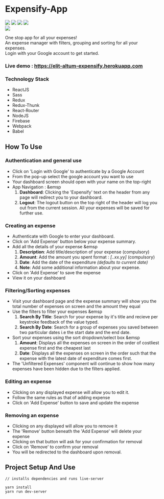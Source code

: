 <h1>Expensify-App</h1>
<img src="https://img.shields.io/badge/framework-React-blue?style=flat&logo=react" />
<img src="https://img.shields.io/badge/package--manager-yarn-blueviolet?style=flat&logo=yarn" />
<img src="https://img.shields.io/badge/backend-nodeJS-bluegreen?style=flat" />
<img src="https://img.shields.io/badge/module--bundler-Webpack-lightblue?style=flat&logo=webpack" />
<br>
<img src="https://img.shields.io/badge/made--by-elit--altum-green?style=flat" />

One stop app for all your expenses!<br>
An expense manager with filters, grouping and sorting for all your expenses.
<br> 
Login with your Google account to get started.

### Live demo : https://elit-altum-expensify.herokuapp.com

### Technology Stack
- ReactJS
- Sass
- Redux
- Redux-Thunk
- React-Router
- NodeJS
- Firebase
- Webpack
- Babel

## How To Use

### Authentication and general use
- Click on 'Login with Google' to authenticate by a Google Account
- From the pop-up select the google account you want to use
- Your dashboard screen should open with your name on the top-right
- App Navigation :
&emsp<ol>
        <li>
            __Dashboard__: Clicking the 'Expensify' text on the header from any page will redirect you to your dashboard.
        </li>
        <li>
            __Logout__: The logout button on the top right of the header will log you out from the current session. All your expenses will be saved for further use.
        </li>
    </ol> 

### Creating an expense
- Authenticate with Google to enter your dashboard.
- Click on 'Add Expense' button below your expense summary.
- Add all the details of your expense
&emsp<ol>
        <li>
            __Description__: Add title/description of your expense (compulsory)
        </li>
         <li>
            __Amount__: Add the amount you spent format : *[..xx.yy]* (compulsory)
        </li>
         <li>
            __Date__: Add the date of the expenditure *(defaults to current date)* 
        </li>
        <li>
            __Note__: Add some additional information about your expense.
        </li>
    </ol>
- Click on 'Add Expense' to save the expense
- View it on your dashboard

### Filtering/Sorting expenses
- Visit your dashboard page and the expense summary will show you the total number of expenses on screen and the amount they equal
- Use the filters to filter your expenses
&emsp<ol>
        <li>
            __Search By Title__: Search for your expense by it's title and recieve per keystroke feedback of the value typed.
        </li>
        <li>
            __Search By Date__: Search for a group of expenses you saved between two particular dates i.e the start date and the end date.
        </li>       
    </ol>
- Sort your expenses using the sort dropdown/select box
&emsp<ol>
        <li>
            __Amount__: Displays all the expenses on screen in the order of costliest expense first and the cheapest last
        </li>
        <li>
            __Date__: Displays all the expenses on screen in the order such that the expense with the latest date of expenditure comes first.
        </li>       
    </ol>
- The 'Unfiltered Expenses' component will continue to show how many expenses have been hidden due to the filters applied. 

### Editing an expense
- Clicking on any displayed expense will allow you to edit it.
- Follow the same rules as that of adding expense
- Click on 'Add Expense' button to save and update the expense

### Removing an expense
- Clicking on any displayed will allow you to remove it
- The 'Remove' button beneath the 'Add Expense' will delete your expense
- Clicking on that button will ask for your confirmation for removal
- Click on 'Remove' to confirm your removal
- You will be redirected to the dashboard upon removal.


## Project Setup And Use

```
// installs dependencies and runs live-server

yarn install
yarn run dev-server
```




